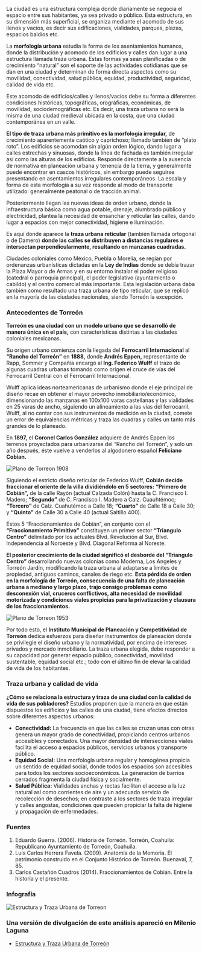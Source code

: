 
La ciudad es una estructura compleja donde diariamente se negocia el espacio entre sus habitantes, ya sea privado o público. Esta estructura, en su dimensión más superficial, se organiza mediante el acomodo de sus llenos y vacíos, es decir sus edificaciones, vialidades, parques, plazas, espacios baldíos etc.

La **morfología urbana** estudia la forma de los asentamientos humanos, donde la distribución y acomodo de los edificios y calles dan lugar a una estructura llamada traza urbana. Estas formas ya sean planificadas o de crecimiento “natural” son el soporte de las actividades cotidianas que se dan en una ciudad y determinan de forma directa aspectos como su movilidad, conectividad, salud pública, equidad, productividad, seguridad, calidad de vida etc.

Este acomodo de edificios/calles y llenos/vacíos debe su forma a diferentes condiciones históricas, topográficas, orográficas, económicas, de movilidad, sociodemográficas etc. Es decir, una traza urbana no será la misma de una ciudad medieval ubicada en la costa, que una ciudad contemporánea en un valle.

**El tipo de traza urbana más primitivo es la morfología irregular,** de crecimiento aparentemente caótico y caprichoso; llamado también de “plato roto”. Los edificios se acomodan sin algún orden lógico, dando lugar a calles estrechas y sinuosas, donde la línea de fachada es también irregular así como las alturas de los edificios. Responde directamente a la ausencia de normativa en planeación urbana y tenencia de la tierra, y generalmente puede encontrar en cascos históricos, sin embargo puede seguirse presentando en asentamientos irregulares contemporáneos. La escala y forma de esta morfología a su vez responde al modo de transporte utilizado: generalmente peatonal o de tracción animal.

Posteriormente llegan las nuevas ideas de orden urbano, donde la infraestructura básica como agua potable, drenaje, alumbrado público y electricidad, plantea la necesidad de ensanchar y reticular las calles, dando lugar a espacios con mejor conectividad, higiene e iluminación.

Es aquí donde aparece la **traza urbana reticular** (también llamada ortogonal o de Damero) **donde las calles se distribuyen a distancias regulares e intersectan perpendicularmente, resultando en manzanas cuadradas.**

Ciudades coloniales como México, Puebla o Morelia, se regían por ordenanzas urbanísticas dictadas en la **Ley de Indias** donde se debía trazar la Plaza Mayor o de Armas y en su entorno instalar el poder religioso (catedral o parroquia principal), el poder legislativo (ayuntamiento o cabildo) y el centro comercial más importante. Esta legislación urbana daba también como resultado una traza urbana de tipo reticular, que se replicó en la mayoría de las ciudades nacionales, siendo Torreón la excepción.

### Antecedentes de Torreón

**Torreón es una ciudad con un modelo urbano que se desarrolló de manera única en el país,** con características distintas a las ciudades coloniales mexicanas.

Su origen urbano comienza con la llegada del **Ferrocarril Internacional** al **“Rancho del Torreón”** en **1888,** donde **Andrés Eppen,** representante de Rapp, Sommer y Compañía encargó al **Ing. Federico Wulff** el trazo de algunas cuadras urbanas tomando como origen el cruce de vías del Ferrocarril Central con el Ferrocarril Internacional.

Wulff aplica ideas norteamericanas de urbanismo donde el eje principal de diseño recae en obtener el mayor provecho inmobiliario/económico, dimensionando las manzanas en 100x100 varas castellanas y las vialidades en 25 varas de ancho, siguiendo un alineamiento a las vías del ferrocarril. Wulff, al no contar con sus instrumentos de medición en la ciudad, comete un error de equivalencias métricas y traza las cuadras y calles un tanto más grandes de lo planeado.

En **1897,** el **Coronel Carlos González** adquiere de Andrés Eppen los terrenos proyectados para urbanizarse del “Rancho del Torreón”, y solo un año después, éste vuelve a venderlos al algodonero español **Feliciano Cobian.**

<img class="img-responsive" src="estructura-y-traza-urbana-de-torreon/plano-torreon-1908.jpg" alt="Plano de Torreon 1908">

Siguiendo el estricto diseño reticular de Federico Wulff, **Cobián decide fraccionar el oriente de la villa dividiéndolo en 5 sectores:** **“Primero de Cobián”,** de la calle Rayón (actual Calzada Colón) hasta la C. Francisco I. Madero; **“Segundo”** de C. Francisco I. Madero a Calz. Cuauhtémoc; **“Tercero”** de Calz. Cuahutémoc a Calle 18; **“Cuarto”** de Calle 18 a Calle 30; y **“Quinto”** de Calle 30 a Calle 40 (actual Saltillo 400).

Estos 5 “Fraccionamientos de Cobián”, en conjunto con el **“Fraccionamiento Primitivo”** constituyen un primer sector **“Triangulo Centro”** delimitado por los actuales Blvd. Revolución al Sur, Blvd. Independencia al Noroeste y Blvd. Diagonal Reforma al Noreste.

**El posterior crecimiento de la ciudad significó el desborde del “Triangulo Centro”** desarrollando nuevas colonias como Moderna, Los Angeles y Torreón Jardín, modificando la traza urbana al adaptarse a límites de propiedad, antiguos caminos, canales de riego etc. **Esta pérdida de orden en la morfología de Torreón, consecuencia de una falta de planeación urbana a mediano y largo plazo, trajo consigo problemas como desconexión vial, cruceros conflictivos, alta necesidad de movilidad motorizada y condiciones viales propicias para la privatización y clausura de los fraccionamientos.**

<img class="img-responsive" src="estructura-y-traza-urbana-de-torreon/plano-torreon-1953-ca.jpg" alt="Plano de Torreon 1953">

Por todo esto, el **Instituto Municipal de Planeación y Competitividad de Torreón** dedica esfuerzos para diseñar instrumentos de planeación donde se privilegie el diseño urbano y la normatividad, por encima de intereses privados y mercado inmobiliario. La traza urbana elegida, debe responder a su capacidad por generar espacio público, conectividad, movilidad sustentable, equidad social etc.; todo con el último fin de elevar la calidad de vida de los habitantes.

### Traza urbana y calidad de vida

**¿Cómo se relaciona la estructura y traza de una ciudad con la calidad de vida de sus pobladores?** Estudios proponen que la manera en que están dispuestos los edificios y las calles de una ciudad, tiene efectos directos sobre diferentes aspectos urbanos:

* **Conectividad:** La frecuencia en que las calles se cruzan unas con otras genera un mayor grado de conectividad, propiciando centros urbanos accesibles y conectados. Una mayor densidad de intersecciones viales facilita el acceso a espacios públicos, servicios urbanos y transporte público.
* **Equidad Social:** Una morfología urbana regular y homogénea propicia un sentido de equidad social, donde todos los espacios son accesibles para todos los sectores socioeconómicos. La generación de barrios cerrados fragmenta la ciudad física y socialmente.
* **Salud Pública:** Vialidades anchas y rectas facilitan el acceso a la luz natural así como corrientes de aire y un adecuado servicio de recolección de desechos; en contraste a los sectores de traza irregular y calles angostas, condiciones que pueden propiciar la falta de higiene y propagación de enfermedades.

### Fuentes

1. Eduardo Guerra. (2006). Historia de Torreón. Torreón, Coahuila: Republicano Ayuntamiento de Torreón, Coahuila.
2. Luis Carlos Herrera Favela. (2009). Anatomía de la Memoria. El patrimonio construido en el Conjunto Histórico de Torreón. Buenaval, 7, 85.
3. Carlos Castañón Cuadros (2014). Fraccionamientos de Cobián. Entre la historia y el presente.

### Infografía

<img class="img-responsive" src="estructura-y-traza-urbana-de-torreon/estructura-y-traza-urbana-de-torreon.jpg" alt="Estructura y Traza Urbana de Torreon">

### Una versión de divulgación de este análisis apareció en Milenio Laguna

* [Estructura y Traza Urbana de Torreón](http://www.milenio.com/region/IMPLAN_Torreon-Estructura_y_traza_urbana_de_Torreon_0_671332911.html)

